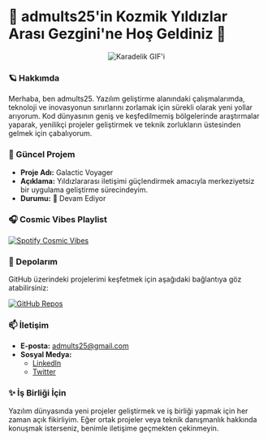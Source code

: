 # 🌌 **admults25'in Kozmik Yıldızlar Arası Gezgini'ne Hoş Geldiniz** 🚀

<p align="center">
  <img src="https://media1.giphy.com/media/v1.Y2lkPTc5MGI3NjExMDlybTVkYWR0dm9ramRkeGRhZTh4eDByMWZydjJra3BieGxob2lzNyZlcD12MV9pbnRlcm5hbF9naWZfYnlfaWQmY3Q9Zw/SVCSsoKU5v6ZJLk07n/giphy.webp" alt="Karadelik GIF'i" />
</p>

### 🪐 Hakkımda
Merhaba, ben admults25. Yazılım geliştirme alanındaki çalışmalarımda, teknoloji ve inovasyonun sınırlarını zorlamak için sürekli olarak yeni yollar arıyorum. Kod dünyasının geniş ve keşfedilmemiş bölgelerinde araştırmalar yaparak, yenilikçi projeler geliştirmek ve teknik zorlukların üstesinden gelmek için çabalıyorum.

### 🚀 Güncel Projem
- **Proje Adı:** Galactic Voyager
- **Açıklama:** Yıldızlararası iletişimi güçlendirmek amacıyla merkeziyetsiz bir uygulama geliştirme sürecindeyim.
- **Durumu:** 🚧 Devam Ediyor

### 🎧 Cosmic Vibes Playlist
[![Spotify Cosmic Vibes](https://img.shields.io/badge/Spotify-Listen%20to%20Cosmic%20Vibes-green?style=for-the-badge&logo=spotify)](https://open.spotify.com/playlist/4CaGLSvubcWJbNigWHfWDl?si=6cb87fda957a4cc7)

### 🌠 Depolarım
GitHub üzerindeki projelerimi keşfetmek için aşağıdaki bağlantıya göz atabilirsiniz:

[![GitHub Repos](https://img.shields.io/badge/My%20Repositories-GitHub-blue?style=for-the-badge&logo=github)](https://github.com/admults25?tab=repositories)

### 📫 İletişim
- **E-posta:** [admults25@gmail.com](mailto:admults25@gmail.com)
- **Sosyal Medya:**
  - [LinkedIn](https://www.linkedin.com/in/admults25/)
  - [Twitter](https://twitter.com/admults25)

### ✨ İş Birliği İçin
Yazılım dünyasında yeni projeler geliştirmek ve iş birliği yapmak için her zaman açık fikirliyim. Eğer ortak projeler veya teknik danışmanlık hakkında konuşmak isterseniz, benimle iletişime geçmekten çekinmeyin.
